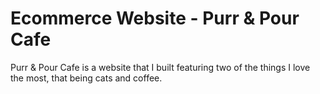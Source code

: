 # Ecommerce Website - Purr & Pour Cafe
 
Purr & Pour Cafe is a website that I built featuring two of the things I love the most,
that being cats and coffee. 

<p>
<img src="images/screenshots/